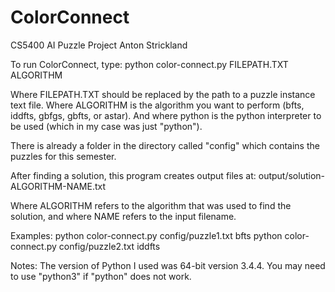 # ColorConnect
CS5400 AI Puzzle Project
Anton Strickland

To run ColorConnect, type: 
python color-connect.py FILEPATH.TXT ALGORITHM

Where FILEPATH.TXT should be replaced by the path to a puzzle instance text file.
Where ALGORITHM is the algorithm you want to perform (bfts, iddfts, gbfgs, gbfts, or astar).
And where python is the python interpreter to be used (which in my case was just "python").

There is already a folder in the directory called "config" which contains the puzzles for this semester.

After finding a solution, this program creates output files at:
output/solution-ALGORITHM-NAME.txt

Where ALGORITHM refers to the algorithm that was used to find the solution,
and where NAME refers to the input filename.

Examples:
python color-connect.py config/puzzle1.txt bfts
python color-connect.py config/puzzle2.txt iddfts

Notes: 
The version of Python I used was 64-bit version 3.4.4. You may need to use "python3" if "python" does not work.